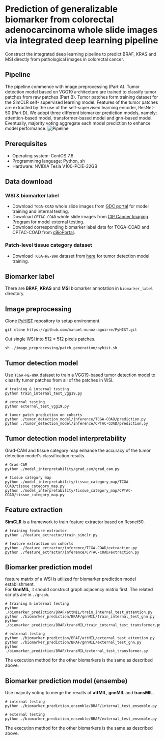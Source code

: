 # Prediction of generalizable biomarker from colorectal adenocarcinoma whole slide images via integrated deep learning pipeline
Construct the integrated deep learning pipeline to predict BRAF, KRAS and MSI directly from pathological images in colorectal cancer.
## Pipeline
The pipeline commence with image preprocessing (Part A). Tumor detection model based on VGG19 architecture are trained to classify tumor patches from raw patches (Part B). Tumor patches form training dataset for the SimCLR self- supervised learning model. Features of the tumor patches are extracted by the use of the self-supervised learning encoder, ResNet-50 (Part D). We adopt three different biomarker prediction models, namely: attention-based model, transformer-based model and gnn-based model. Eventually, majority voting aggregate each model prediction to enhance model performance.
![Pipeline](pipeline.png)
## Prerequisites
* Operating system: CentOS 7.8
* Programmimg language: Python, sh
* Hardware: NVIDIA Tesla V100-PCIE-32GB
## Data download
### WSI & biomarker label
* Download `TCGA-COAD` whole slide images from [GDC portal](https://portal.gdc.cancer.gov) for model training and internal testing.
* Download `CPTAC-COAD` whole slide images from [CIP Cancer Imaging Program](https://www.cancerimagingarchive.net/collection/cptac-coad/) for model external testing.
* Download corresponding biomarker label data for TCGA-COAD and CPTAC-COAD from [cBioPortal](https://www.cbioportal.org).
### Patch-level tissue category dataset
* Download `TCGA-HE-89K` dataset from [here](https://zenodo.org/records/4024676) for tumor detection model training.
## Biomarker label
There are **BRAF**, **KRAS** and **MSI** biomarker annotation in `biomarker_label` directory.
## Image preprocessing
Clone [PyHIST](https://pyhist.readthedocs.io/en/latest/) repository to setup environment.
```
git clone https://github.com/manuel-munoz-aguirre/PyHIST.git
```
Cut single WSI into 512 * 512 pixels patches.
```
sh ./image_preprocessing/patch_generation/pyhist.sh
```
## Tumor detection model
Use `TCGA-HE-89K` dataset to train a VGG19-based tumor detection model to classify tumor patches from all of the patches in WSI.
```
# training & internal testing
python train_internal_test_vgg19.py

# external testing
python external_test_vgg19.py
```
```
# tumor patch prediction on cohorts
python ./tumor_detection_model/inference/TCGA-COAD/prediction.py
python ./tumor_detection_model/inference/CPTAC-COAD/prediction.py
```
## Tumor detection model interpretability
Grad-CAM and tissue category map enhance the accuracy of the tumor detection model's classification results.
```
# Grad-CAM
python ./model_interpretability/grad_cam/grad_cam.py

# tissue category map
python ./model_interpretability/tissue_category_map/TCGA-COAD/tissue_category_map.py
python ./model_interpretability/tissue_category_map/CPTAC-COAD/tissue_category_map.py
```
## Feature extraction
**SimCLR** is a framework to train feature extractor based on Resnet50.
```
# training feature extractor
python ./feature_extractor/train_simclr.py
```
```
# feature extraction on cohorts
python ./feature_extractor/inference/TCGA-COAD/extraction.py
python ./feature_extractor/inference/CPTAC-COAD/extraction.py
```
## Biomarker prediction model
feature matrix of a WSI is utilized for biomarker prediction model establishment.  
For **GnnMIL**, it should construct graph adjacency matrix first. The related scripts are in `./graph`.
```
# training & internal testing
python ./biomarker_prediction/BRAF/attMIL/train_internal_test_attention.py
python ./biomarker_prediction/BRAF/gnnMIL/train_internal_test_gnn.py
python ./biomarker_prediction/BRAF/transMIL/train_internal_test_transformer.py

# external testing
python ./biomarker_prediction/BRAF/attMIL/external_test_attention.py
python ./biomarker_prediction/BRAF/gnnMIL/external_test_gnn.py
python ./biomarker_prediction/BRAF/transMIL/external_test_transformer.py
```
The execution method for the other biomarkers is the same as described above.

## Biomarker prediction model (ensembe)
Use majority voting to merge the results of **attMIL**, **gnnMIL** and **transMIL**.
```
# internal testing
python ./biomarker_prediction_ensemble/BRAF/internal_test_ensemble.py

# external testing
python ./biomarker_prediction_ensemble/BRAF/external_test_ensemble.py
``` 
The execution method for the other biomarkers is the same as described above.
